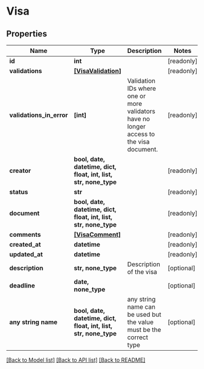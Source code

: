 # Visa


## Properties
Name | Type | Description | Notes
------------ | ------------- | ------------- | -------------
**id** | **int** |  | [readonly] 
**validations** | [**[VisaValidation]**](VisaValidation.md) |  | [readonly] 
**validations_in_error** | **[int]** | Validation IDs where one or more validators have no longer access to the visa document. | [readonly] 
**creator** | **bool, date, datetime, dict, float, int, list, str, none_type** |  | [readonly] 
**status** | **str** |  | [readonly] 
**document** | **bool, date, datetime, dict, float, int, list, str, none_type** |  | [readonly] 
**comments** | [**[VisaComment]**](VisaComment.md) |  | [readonly] 
**created_at** | **datetime** |  | [readonly] 
**updated_at** | **datetime** |  | [readonly] 
**description** | **str, none_type** | Description of the visa | [optional] 
**deadline** | **date, none_type** |  | [optional] 
**any string name** | **bool, date, datetime, dict, float, int, list, str, none_type** | any string name can be used but the value must be the correct type | [optional]

[[Back to Model list]](../README.md#documentation-for-models) [[Back to API list]](../README.md#documentation-for-api-endpoints) [[Back to README]](../README.md)


